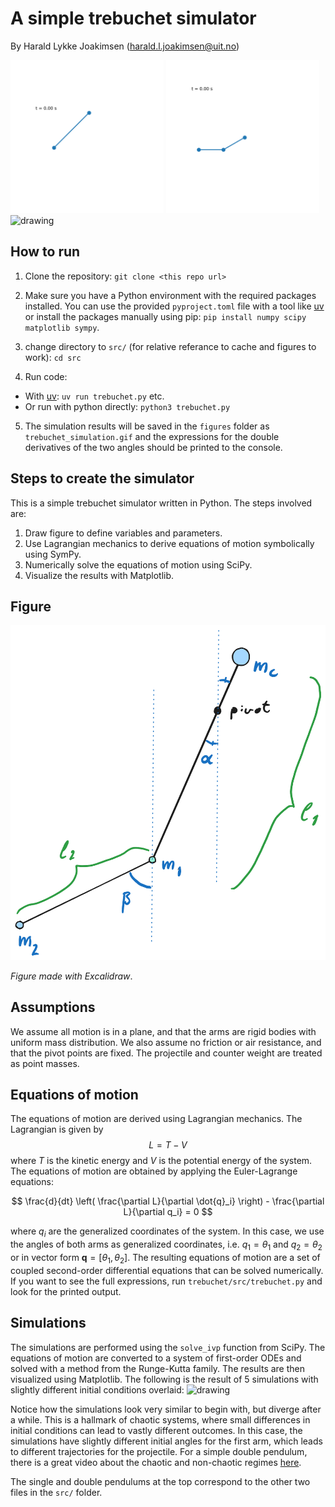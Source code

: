 # A simple trebuchet simulator

By Harald Lykke Joakimsen (harald.l.joakimsen@uit.no)
<div>
  <img src="figures/single_pendulum_simulation.gif" alt="drawing" width="245"/>
  <img src="figures/double_pendulum_simulation.gif" alt="drawing" width="245"/>
  <img src="figures/trebuchet_simulation.gif" alt="drawing" width="245"/>
</div>

## How to run
1. Clone the repository: `git clone <this repo url>`

2. Make sure you have a Python environment with the required packages installed. You can use the provided `pyproject.toml` file with a tool like [uv](https://docs.astral.sh/uv/) or install the packages manually using pip:
`pip install numpy scipy matplotlib sympy`.

3. change directory to `src/` (for relative referance to cache and figures to work): `cd src`

4. Run code:
  - With [uv](https://docs.astral.sh/uv/): `uv run trebuchet.py` etc.
  - Or run with python directly: `python3 trebuchet.py`

5. The simulation results will be saved in the `figures` folder as `trebuchet_simulation.gif` and the expressions for the double derivatives of the two angles should be printed to the console.

## Steps to create the simulator

This is a simple trebuchet simulator written in Python. The steps involved are:

1. Draw figure to define variables and parameters.
2. Use Lagrangian mechanics to derive equations of motion symbolically using SymPy.
3. Numerically solve the equations of motion using SciPy.
4. Visualize the results with Matplotlib.

## Figure
<img src="figures/trebuchet.png" alt="drawing" width="600"/>

*Figure made with Excalidraw*.


## Assumptions

We assume all motion is in a plane, and that the arms are rigid bodies with uniform mass distribution. We also assume no friction or air resistance, and that the pivot points are fixed. The projectile and counter weight are treated as point masses.

## Equations of motion

The equations of motion are derived using Lagrangian mechanics. The Lagrangian is given by
$$
L = T - V
$$
where $T$ is the kinetic energy and $V$ is the potential energy of the system. The equations of motion are obtained by applying the Euler-Lagrange equations:

$$
\frac{d}{dt} \left( \frac{\partial L}{\partial \dot{q}_i} \right) - \frac{\partial L}{\partial q_i} = 0
$$

where $q_i$ are the generalized coordinates of the system. In this case, we use the angles of both arms as generalized coordinates, i.e. $q_1 = \theta_1$ and $q_2 = \theta_2$ or in vector form $\mathbf{q} = [\theta_1, \theta_2]$. The resulting equations of motion are a set of coupled second-order differential equations that can be solved numerically. If you want to see the full expressions, run `trebuchet/src/trebuchet.py` and look for the printed output. 

## Simulations

The simulations are performed using the `solve_ivp` function from SciPy. The equations of motion are converted to a system of first-order ODEs and solved with a method from the Runge-Kutta family. The results are then visualized using Matplotlib. 
The following is the result of 5 simulations with slightly different initial conditions overlaid:
<img src="figures/trebuchet_simulation.gif" alt="drawing" width="500"/>

Notice how the simulations look very similar to begin with, but diverge after a while. This is a hallmark of chaotic systems, where small differences in initial conditions can lead to vastly different outcomes. In this case, the simulations have slightly different initial angles for the first arm, which leads to different trajectories for the projectile.
For a simple double pendulum, there is a great video about the chaotic and non-chaotic regimes [here](https://youtu.be/dtjb2OhEQcU?si=gX-E7mNNErbK_Xul).

The single and double pendulums at the top correspond to the other two files in the `src/` folder.
